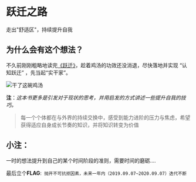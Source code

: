 # 跃迁之路
走出"舒适区"，持续提升自我

## 为什么会有这个想法？
不久前刚刚粗略地读完[《跃迁》](https://book.douban.com/subject/27078435/)，趁着鸡汤的功效还没消退，尽快落地并实现 “认知跃迁” ，先当起“实干家”。


![干了这碗鸡汤](https://upload-images.jianshu.io/upload_images/3735344-b3e198946ea4f0e1.jpg?imageMogr2/auto-orient/strip%7CimageView2/2/w/1240)

**注**：*这本书更多是引发对于现状的思考，并用启发的方式讲述一些提升自我的技巧。*
> 每一个个体都在与外界的持续交换中，感受到能力进阶的压力与焦虑，希望获得适应自身成长节奏的知识，并将知识转变为价值

## 小注：
一时的想法提升到自己的某个时间阶段的准则，需要时间的磨砺....

最后立个**FLAG**:``` 抛开不可抗拒因素，未来一年内（2019.09.07~2020.09.07）迭代不断```
